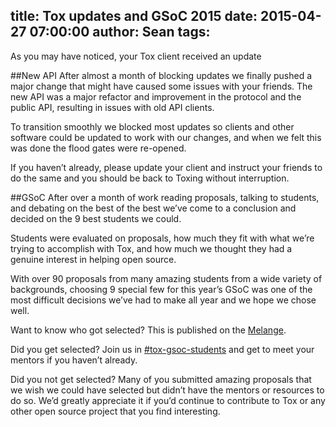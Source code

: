 title: Tox updates and GSoC 2015
date: 2015-04-27 07:00:00
author: Sean
tags:
---

As you may have noticed, your Tox client received an update

<!-- more -->

##New API
After almost a month of blocking updates we finally pushed a major change that might have caused some issues with your friends. The new API was a major refactor and improvement in the protocol and the public API, resulting in issues with old API clients.

To transition smoothly we blocked most updates so clients and other software could be updated to work with our changes, and when we felt this was done the flood gates were re-opened.

If you haven’t already, please update your client and instruct your friends to do the same and you should be back to Toxing without interruption.

##GSoC
After over a month of work reading proposals, talking to students, and debating on the best of the best we’ve come to a conclusion and decided on the 9 best students we could.

Students were evaluated on proposals, how much they fit with what we’re trying to accomplish with Tox, and how much we thought they had a genuine interest in helping open source.

With over 90 proposals from many amazing students from a wide variety of backgrounds, choosing 9 special few for this year’s GSoC was one of the most difficult decisions we’ve had to make all year and we hope we chose well.

Want to know who got selected? This is published on the [Melange](https://www.google-melange.com/gsoc/org2/google/gsoc2015/tox).

Did you get selected? Join us in [#tox-gsoc-students](https://webchat.freenode.net/?channels=%23tox-gsoc-students) and get to meet your mentors if you haven’t already.

Did you not get selected? Many of you submitted amazing proposals that we wish we could have selected but didn’t have the mentors or resources to do so. We’d greatly appreciate it if you’d continue to contribute to Tox or any other open source project that you find interesting.
